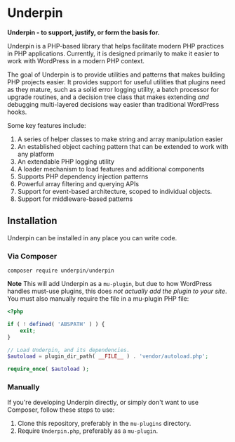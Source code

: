 # Underpin

**Underpin - to support, justify, or form the basis for.**

Underpin is a PHP-based library that helps facilitate modern PHP practices in PHP applications. Currently, it is designed primarily to make it easier to work with WordPress in a modern PHP context.

The goal of Underpin is to provide utilities and patterns that makes building PHP projects easier. It
provides support for useful utilities that plugins need as they mature, such as a solid error logging utility, a batch
processor for upgrade routines, and a decision tree class that makes extending _and_ debugging multi-layered decisions
way easier than traditional WordPress hooks.

Some key features include:

1. A series of helper classes to make string and array manipulation easier
2. An established object caching pattern that can be extended to work with any platform
3. An extendable PHP logging utility
4. A loader mechanism to load features and additional components
5. Supports PHP dependency injection patterns
6. Powerful array filtering and querying APIs
7. Support for event-based architecture, scoped to individual objects.
8. Support for middleware-based patterns

## Installation

Underpin can be installed in any place you can write code.

### Via Composer

`composer require underpin/underpin`

**Note** This will add Underpin as a `mu-plugin`, but due to how WordPress handles must-use plugins, this does _not
actually add the plugin to your site_. You must also manually require the file in a mu-plugin PHP file:

```php
<?php

if ( ! defined( 'ABSPATH' ) ) {
	exit;
}

// Load Underpin, and its dependencies.
$autoload = plugin_dir_path( __FILE__ ) . 'vendor/autoload.php';

require_once( $autoload );
```

### Manually

If you're developing Underpin directly, or simply don't want to use Composer, follow these steps to use:

1. Clone this repository, preferably in the `mu-plugins` directory.
1. Require `Underpin.php`, preferably as a `mu-plugin`.